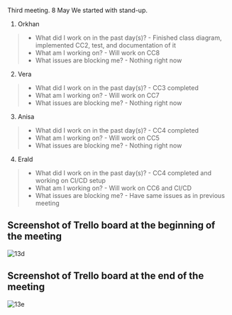 Third meeting. 8 May
We started with stand-up.
<br/>
1. Orkhan  

> * What did I work on in the past day(s)? - Finished class diagram, implemented CC2, test, and documentation of it<br/>
> * What am I working on? - Will work on CC8 <br/>
> * What issues are blocking me? - Nothing right now <br/>

2. Vera
> * What did I work on in the past day(s)? - CC3 completed<br/>
> * What am I working on? - Will work on CC7 <br/>
> * What issues are blocking me? - Nothing right now <br/>

3. Anisa
> * What did I work on in the past day(s)? - CC4 completed<br/>
> * What am I working on? - Will work on CC5 <br/>
> * What issues are blocking me? - Nothing right now <br/>

4. Erald
> * What did I work on in the past day(s)? - CC4 completed and working on CI/CD setup<br/>
> * What am I working on? - Will work on CC6 and CI/CD <br/>
> * What issues are blocking me? - Have same issues as in previous meeting <br/>

## Screenshot of Trello board at the beginning of the meeting
![13d](https://user-images.githubusercontent.com/41522651/118412477-e18cf280-b6a2-11eb-9ace-64db2d6886a7.PNG)

## Screenshot of Trello board at the end of the meeting
![13e](https://user-images.githubusercontent.com/41522651/118412532-3e88a880-b6a3-11eb-860a-4e9f9693cee6.PNG)
